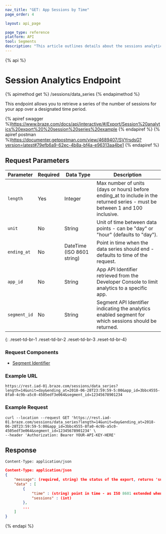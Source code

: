 ```yaml
---
nav_title: "GET: App Sessions by Time"
page_order: 4

layout: api_page

page_type: reference
platform: API
tool: Segments
description: "This article outlines details about the sessions analytics endpoint."
---
```

{% api %}
# Session Analytics Endpoint
{% apimethod get %}
/sessions/data_series
{% endapimethod %}

This endpoint allows you to retrieve a series of the number of sessions for your app over a designated time period.

{% apiref swagger %}https://www.braze.com/docs/api/interactive/#/Export/Session%20analytics%20export%20%20session%20series%20example {% endapiref %}
{% apiref postman %}https://documenter.getpostman.com/view/4689407/SVYrsdsG?version=latest#79efb6a9-62ec-4b8a-bf4a-e96313aa4be1 {% endapiref %}

## Request Parameters

| Parameter| Required | Data Type | Description |
| -------- | -------- | --------- | ----------- |
| `length`     | Yes | Integer | Max number of units (days or hours) before ending_at to include in the returned series - must be between 1 and 100 inclusive. |
| `unit`       | No | String | Unit of time between data points - can be "day" or "hour" (defaults to "day"). |
| `ending_at`  | No | DateTime (ISO 8601 string) | Point in time when the data series should end - defaults to time of the request. |
| `app_id`     | No | String | App API Identifier retrieved from the Developer Console to limit analytics to a specific app. |
| `segment_id` | No | String | Segment API Identifier indicating the analytics enabled segment for which sessions should be returned. |
{: .reset-td-br-1 .reset-td-br-2 .reset-td-br-3  .reset-td-br-4}

### Request Components
- [Segment Identifier]({{site.baseurl}}/api/identifier_types/)

### Example URL
`https://rest.iad-01.braze.com/sessions/data_series?length=14&unit=day&ending_at=2018-06-28T23:59:59-5:00&app_id=3bbc4555-8fa0-4c9b-a5c0-4505edf3e064&segment_id=12345678901234`

### Example Request
```
curl --location --request GET 'https://rest.iad-01.braze.com/sessions/data_series?length=14&unit=day&ending_at=2018-06-28T23:59:59-5:00&app_id=3bbc4555-8fa0-4c9b-a5c0-4505edf3e064&segment_id=12345678901234' \
--header 'Authorization: Bearer YOUR-API-KEY-HERE'
```

## Response

`Content-Type: application/json`

```json
Content-Type: application/json
{
    "message": (required, string) the status of the export, returns 'success' when completed without errors,
    "data" : [
        {
            "time" : (string) point in time - as ISO 8601 extended when unit is "hour" and as ISO 8601 date when unit is "day",
            "sessions" : (int)
        },
        ...
    ]
}
```

{% endapi %}

